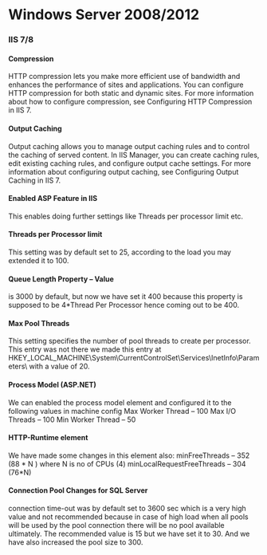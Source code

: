 # Windows Server 2008/2012
### IIS 7/8


#### Compression
HTTP compression lets you make more efficient use of bandwidth and enhances the performance of sites and applications. You can configure HTTP compression for both static and dynamic sites.
For more information about how to configure compression, see Configuring HTTP Compression in IIS 7.

#### Output Caching
Output caching allows you to manage output caching rules and to control the caching of served content. In IIS Manager, you can create caching rules, edit existing caching rules, and configure output cache settings.
For more information about configuring output caching, see Configuring Output Caching in IIS 7.

#### Enabled ASP Feature in IIS
This enables doing further settings like Threads per processor limit etc.

#### Threads per Processor limit
This setting was by default set to 25, according to the load you may extended it to 100.

#### Queue Length Property – Value
 is 3000 by default, but now we have set it 400 because this property  is supposed to be 4*Thread Per Processor hence coming out to be 400.

#### Max Pool Threads 
This setting specifies the number of pool threads to create per processor. This entry was not there we made this entry at HKEY_LOCAL_MACHINE\System\CurrentControlSet\Services\InetInfo\Parameters\ with a value of 20.

#### Process Model (ASP.NET)
We can enabled the process model element and configured it to the following values in machine config
Max Worker Thread – 100
Max I/O Threads – 100
Min Worker Thread – 50

#### HTTP-Runtime element

We have made some changes in this element also:
minFreeThreads – 352 (88 * N ) where N is no of CPUs (4)
minLocalRequestFreeThreads – 304 (76*N)

#### Connection Pool Changes for SQL Server
connection time-out was by default set to 3600 sec which is a very high value and not recommended because in case of high load when all pools will be used by the pool connection there will be no pool available ultimately. The recommended value is 15 but we have set it to 30. And we have also increased the pool size to 300.
